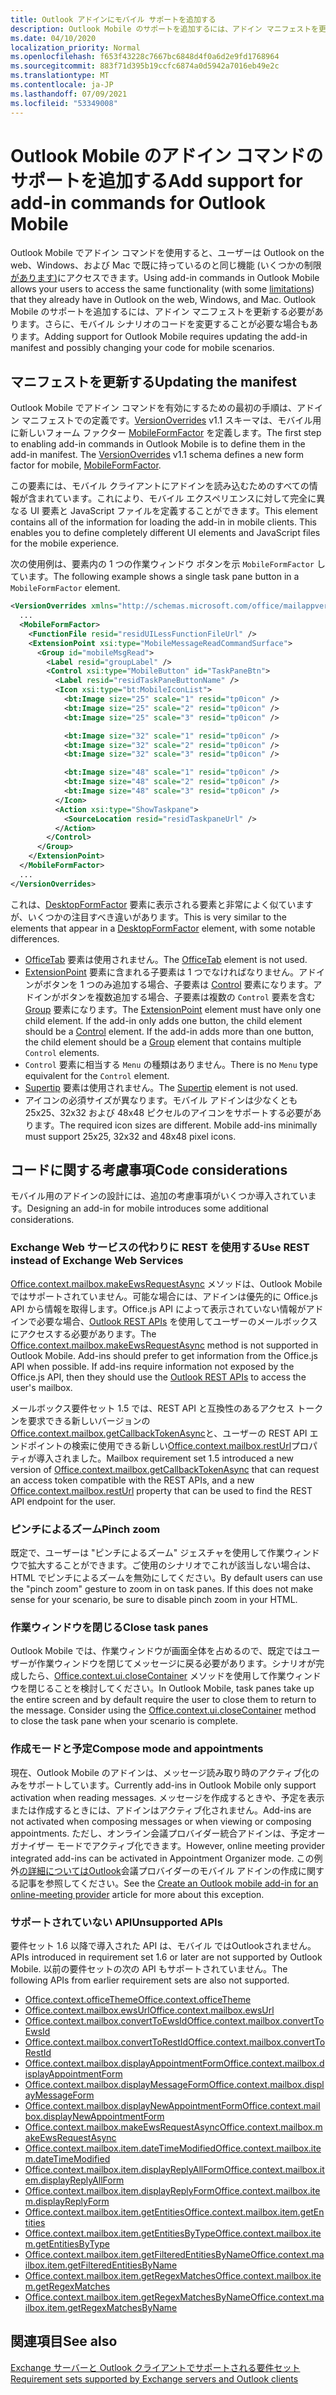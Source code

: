```yaml
---
title: Outlook アドインにモバイル サポートを追加する
description: Outlook Mobile のサポートを追加するには、アドイン マニフェストを更新する必要があります。さらに、モバイル シナリオのコードを変更することが必要な場合もあります。
ms.date: 04/10/2020
localization_priority: Normal
ms.openlocfilehash: f653f43228c7667bc6848d4f0a6d2e9fd1768964
ms.sourcegitcommit: 883f71d395b19ccfc6874a0d5942a7016eb49e2c
ms.translationtype: MT
ms.contentlocale: ja-JP
ms.lasthandoff: 07/09/2021
ms.locfileid: "53349008"
---
```

# <a name="add-support-for-add-in-commands-for-outlook-mobile"></a><span data-ttu-id="ca65c-103">Outlook Mobile のアドイン コマンドのサポートを追加する</span><span class="sxs-lookup"><span data-stu-id="ca65c-103">Add support for add-in commands for Outlook Mobile</span></span>

<span data-ttu-id="ca65c-104">Outlook Mobile でアドイン コマンドを使用すると、ユーザーは Outlook on the web、Windows、および Mac で既に持っているのと同じ機能 (いくつかの制限[があります)](#code-considerations)にアクセスできます。</span><span class="sxs-lookup"><span data-stu-id="ca65c-104">Using add-in commands in Outlook Mobile allows your users to access the same functionality (with some [limitations](#code-considerations)) that they already have in Outlook on the web, Windows, and Mac.</span></span> <span data-ttu-id="ca65c-105">Outlook Mobile のサポートを追加するには、アドイン マニフェストを更新する必要があります。さらに、モバイル シナリオのコードを変更することが必要な場合もあります。</span><span class="sxs-lookup"><span data-stu-id="ca65c-105">Adding support for Outlook Mobile requires updating the add-in manifest and possibly changing your code for mobile scenarios.</span></span>

## <a name="updating-the-manifest"></a><span data-ttu-id="ca65c-106">マニフェストを更新する</span><span class="sxs-lookup"><span data-stu-id="ca65c-106">Updating the manifest</span></span>

<span data-ttu-id="ca65c-p102">Outlook Mobile でアドイン コマンドを有効にするための最初の手順は、アドイン マニフェストでの定義です。[VersionOverrides](../reference/manifest/versionoverrides.md) v1.1 スキーマは、モバイル用に新しいフォーム ファクター [MobileFormFactor](../reference/manifest/mobileformfactor.md) を定義します。</span><span class="sxs-lookup"><span data-stu-id="ca65c-p102">The first step to enabling add-in commands in Outlook Mobile is to define them in the add-in manifest. The [VersionOverrides](../reference/manifest/versionoverrides.md) v1.1 schema defines a new form factor for mobile, [MobileFormFactor](../reference/manifest/mobileformfactor.md).</span></span>

<span data-ttu-id="ca65c-p103">この要素には、モバイル クライアントにアドインを読み込むためのすべての情報が含まれています。これにより、モバイル エクスペリエンスに対して完全に異なる UI 要素と JavaScript ファイルを定義することができます。</span><span class="sxs-lookup"><span data-stu-id="ca65c-p103">This element contains all of the information for loading the add-in in mobile clients. This enables you to define completely different UI elements and JavaScript files for the mobile experience.</span></span>

<span data-ttu-id="ca65c-111">次の使用例は、要素内の 1 つの作業ウィンドウ ボタンを示 `MobileFormFactor` しています。</span><span class="sxs-lookup"><span data-stu-id="ca65c-111">The following example shows a single task pane button in a `MobileFormFactor` element.</span></span>

```xml
<VersionOverrides xmlns="http://schemas.microsoft.com/office/mailappversionoverrides/1.1" xsi:type="VersionOverridesV1_1">
  ...
  <MobileFormFactor>
    <FunctionFile resid="residUILessFunctionFileUrl" />
    <ExtensionPoint xsi:type="MobileMessageReadCommandSurface">
      <Group id="mobileMsgRead">
        <Label resid="groupLabel" />
        <Control xsi:type="MobileButton" id="TaskPaneBtn">
          <Label resid="residTaskPaneButtonName" />
          <Icon xsi:type="bt:MobileIconList">
            <bt:Image size="25" scale="1" resid="tp0icon" />
            <bt:Image size="25" scale="2" resid="tp0icon" />
            <bt:Image size="25" scale="3" resid="tp0icon" />

            <bt:Image size="32" scale="1" resid="tp0icon" />
            <bt:Image size="32" scale="2" resid="tp0icon" />
            <bt:Image size="32" scale="3" resid="tp0icon" />

            <bt:Image size="48" scale="1" resid="tp0icon" />
            <bt:Image size="48" scale="2" resid="tp0icon" />
            <bt:Image size="48" scale="3" resid="tp0icon" />
          </Icon>
          <Action xsi:type="ShowTaskpane">
            <SourceLocation resid="residTaskpaneUrl" />
          </Action>
        </Control>
      </Group>
    </ExtensionPoint>
  </MobileFormFactor>
  ...
</VersionOverrides>
```

<span data-ttu-id="ca65c-112">これは、[DesktopFormFactor](../reference/manifest/desktopformfactor.md) 要素に表示される要素と非常によく似ていますが、いくつかの注目すべき違いがあります。</span><span class="sxs-lookup"><span data-stu-id="ca65c-112">This is very similar to the elements that appear in a [DesktopFormFactor](../reference/manifest/desktopformfactor.md) element, with some notable differences.</span></span>

- <span data-ttu-id="ca65c-113">[OfficeTab](../reference/manifest/officetab.md) 要素は使用されません。</span><span class="sxs-lookup"><span data-stu-id="ca65c-113">The [OfficeTab](../reference/manifest/officetab.md) element is not used.</span></span>
- <span data-ttu-id="ca65c-p104">[ExtensionPoint](../reference/manifest/extensionpoint.md) 要素に含まれる子要素は 1 つでなければなりません。アドインがボタンを 1 つのみ追加する場合、子要素は [Control](../reference/manifest/control.md) 要素になります。アドインがボタンを複数追加する場合、子要素は複数の `Control` 要素を含む [Group](../reference/manifest/group.md) 要素になります。</span><span class="sxs-lookup"><span data-stu-id="ca65c-p104">The [ExtensionPoint](../reference/manifest/extensionpoint.md) element must have only one child element. If the add-in only adds one button, the child element should be a [Control](../reference/manifest/control.md) element. If the add-in adds more than one button, the child element should be a [Group](../reference/manifest/group.md) element that contains multiple `Control` elements.</span></span>
- <span data-ttu-id="ca65c-117">`Control` 要素に相当する `Menu` の種類はありません。</span><span class="sxs-lookup"><span data-stu-id="ca65c-117">There is no `Menu` type equivalent for the `Control` element.</span></span>
- <span data-ttu-id="ca65c-118">[Supertip](../reference/manifest/supertip.md) 要素は使用されません。</span><span class="sxs-lookup"><span data-stu-id="ca65c-118">The [Supertip](../reference/manifest/supertip.md) element is not used.</span></span>
- <span data-ttu-id="ca65c-p105">アイコンの必須サイズが異なります。モバイル アドインは少なくとも 25x25、32x32 および 48x48 ピクセルのアイコンをサポートする必要があります。</span><span class="sxs-lookup"><span data-stu-id="ca65c-p105">The required icon sizes are different. Mobile add-ins minimally must support 25x25, 32x32 and 48x48 pixel icons.</span></span>

## <a name="code-considerations"></a><span data-ttu-id="ca65c-121">コードに関する考慮事項</span><span class="sxs-lookup"><span data-stu-id="ca65c-121">Code considerations</span></span>

<span data-ttu-id="ca65c-122">モバイル用のアドインの設計には、追加の考慮事項がいくつか導入されています。</span><span class="sxs-lookup"><span data-stu-id="ca65c-122">Designing an add-in for mobile introduces some additional considerations.</span></span>

### <a name="use-rest-instead-of-exchange-web-services"></a><span data-ttu-id="ca65c-123">Exchange Web サービスの代わりに REST を使用する</span><span class="sxs-lookup"><span data-stu-id="ca65c-123">Use REST instead of Exchange Web Services</span></span>

<span data-ttu-id="ca65c-p106">[Office.context.mailbox.makeEwsRequestAsync](../reference/objectmodel/preview-requirement-set/office.context.mailbox.md#methods) メソッドは、Outlook Mobile ではサポートされていません。可能な場合には、アドインは優先的に Office.js API から情報を取得します。Office.js API によって表示されていない情報がアドインで必要な場合、[Outlook REST APIs](/outlook/rest/) を使用してユーザーのメールボックスにアクセスする必要があります。</span><span class="sxs-lookup"><span data-stu-id="ca65c-p106">The [Office.context.mailbox.makeEwsRequestAsync](../reference/objectmodel/preview-requirement-set/office.context.mailbox.md#methods) method is not supported in Outlook Mobile. Add-ins should prefer to get information from the Office.js API when possible. If add-ins require information not exposed by the Office.js API, then they should use the [Outlook REST APIs](/outlook/rest/) to access the user's mailbox.</span></span>

<span data-ttu-id="ca65c-127">メールボックス要件セット 1.5 では、REST API と互換性のあるアクセス トークンを要求できる新しいバージョンの[Office.context.mailbox.getCallbackTokenAsync](../reference/objectmodel/preview-requirement-set/office.context.mailbox.md#methods)と、ユーザーの REST API エンドポイントの検索に使用できる新しい[Office.context.mailbox.restUrl](../reference/objectmodel/preview-requirement-set/office.context.mailbox.md#properties)プロパティが導入されました。</span><span class="sxs-lookup"><span data-stu-id="ca65c-127">Mailbox requirement set 1.5 introduced a new version of [Office.context.mailbox.getCallbackTokenAsync](../reference/objectmodel/preview-requirement-set/office.context.mailbox.md#methods) that can request an access token compatible with the REST APIs, and a new [Office.context.mailbox.restUrl](../reference/objectmodel/preview-requirement-set/office.context.mailbox.md#properties) property that can be used to find the REST API endpoint for the user.</span></span>

### <a name="pinch-zoom"></a><span data-ttu-id="ca65c-128">ピンチによるズーム</span><span class="sxs-lookup"><span data-stu-id="ca65c-128">Pinch zoom</span></span>

<span data-ttu-id="ca65c-p107">既定で、ユーザーは "ピンチによるズーム" ジェスチャを使用して作業ウィンドウで拡大することができます。ご使用のシナリオでこれが該当しない場合は、HTML でピンチによるズームを無効にしてください。</span><span class="sxs-lookup"><span data-stu-id="ca65c-p107">By default users can use the "pinch zoom" gesture to zoom in on task panes. If this does not make sense for your scenario, be sure to disable pinch zoom in your HTML.</span></span>

### <a name="close-task-panes"></a><span data-ttu-id="ca65c-131">作業ウィンドウを閉じる</span><span class="sxs-lookup"><span data-stu-id="ca65c-131">Close task panes</span></span>

<span data-ttu-id="ca65c-p108">Outlook Mobile では、作業ウィンドウが画面全体を占めるので、既定ではユーザーが作業ウィンドウを閉じてメッセージに戻る必要があります。シナリオが完成したら、[Office.context.ui.closeContainer](/javascript/api/office/office.ui#closecontainer--) メソッドを使用して作業ウィンドウを閉じることを検討してください。</span><span class="sxs-lookup"><span data-stu-id="ca65c-p108">In Outlook Mobile, task panes take up the entire screen and by default require the user to close them to return to the message. Consider using the [Office.context.ui.closeContainer](/javascript/api/office/office.ui#closecontainer--) method to close the task pane when your scenario is complete.</span></span>

### <a name="compose-mode-and-appointments"></a><span data-ttu-id="ca65c-134">作成モードと予定</span><span class="sxs-lookup"><span data-stu-id="ca65c-134">Compose mode and appointments</span></span>

<span data-ttu-id="ca65c-135">現在、Outlook Mobile のアドインは、メッセージ読み取り時のアクティブ化のみをサポートしています。</span><span class="sxs-lookup"><span data-stu-id="ca65c-135">Currently add-ins in Outlook Mobile only support activation when reading messages.</span></span> <span data-ttu-id="ca65c-136">メッセージを作成するときや、予定を表示または作成するときには、アドインはアクティブ化されません。</span><span class="sxs-lookup"><span data-stu-id="ca65c-136">Add-ins are not activated when composing messages or when viewing or composing appointments.</span></span> <span data-ttu-id="ca65c-137">ただし、オンライン会議プロバイダー統合アドインは、予定オーガナイザー モードでアクティブ化できます。</span><span class="sxs-lookup"><span data-stu-id="ca65c-137">However, online meeting provider integrated add-ins can be activated in Appointment Organizer mode.</span></span> <span data-ttu-id="ca65c-138">この例外[の詳細についてはOutlook](online-meeting.md)会議プロバイダーのモバイル アドインの作成に関する記事を参照してください。</span><span class="sxs-lookup"><span data-stu-id="ca65c-138">See the [Create an Outlook mobile add-in for an online-meeting provider](online-meeting.md) article for more about this exception.</span></span>

### <a name="unsupported-apis"></a><span data-ttu-id="ca65c-139">サポートされていない API</span><span class="sxs-lookup"><span data-stu-id="ca65c-139">Unsupported APIs</span></span>

<span data-ttu-id="ca65c-140">要件セット 1.6 以降で導入された API は、モバイル ではOutlookされません。</span><span class="sxs-lookup"><span data-stu-id="ca65c-140">APIs introduced in requirement set 1.6 or later are not supported by Outlook Mobile.</span></span> <span data-ttu-id="ca65c-141">以前の要件セットの次の API もサポートされていません。</span><span class="sxs-lookup"><span data-stu-id="ca65c-141">The following APIs from earlier requirement sets are also not supported.</span></span>

- [<span data-ttu-id="ca65c-142">Office.context.officeTheme</span><span class="sxs-lookup"><span data-stu-id="ca65c-142">Office.context.officeTheme</span></span>](../reference/objectmodel/preview-requirement-set/office.context.md#officetheme-officetheme)
- [<span data-ttu-id="ca65c-143">Office.context.mailbox.ewsUrl</span><span class="sxs-lookup"><span data-stu-id="ca65c-143">Office.context.mailbox.ewsUrl</span></span>](../reference/objectmodel/preview-requirement-set/office.context.mailbox.md#properties)
- [<span data-ttu-id="ca65c-144">Office.context.mailbox.convertToEwsId</span><span class="sxs-lookup"><span data-stu-id="ca65c-144">Office.context.mailbox.convertToEwsId</span></span>](../reference/objectmodel/preview-requirement-set/office.context.mailbox.md#methods)
- [<span data-ttu-id="ca65c-145">Office.context.mailbox.convertToRestId</span><span class="sxs-lookup"><span data-stu-id="ca65c-145">Office.context.mailbox.convertToRestId</span></span>](../reference/objectmodel/preview-requirement-set/office.context.mailbox.md#methods)
- [<span data-ttu-id="ca65c-146">Office.context.mailbox.displayAppointmentForm</span><span class="sxs-lookup"><span data-stu-id="ca65c-146">Office.context.mailbox.displayAppointmentForm</span></span>](../reference/objectmodel/preview-requirement-set/office.context.mailbox.md#methods)
- [<span data-ttu-id="ca65c-147">Office.context.mailbox.displayMessageForm</span><span class="sxs-lookup"><span data-stu-id="ca65c-147">Office.context.mailbox.displayMessageForm</span></span>](../reference/objectmodel/preview-requirement-set/office.context.mailbox.md#methods)
- [<span data-ttu-id="ca65c-148">Office.context.mailbox.displayNewAppointmentForm</span><span class="sxs-lookup"><span data-stu-id="ca65c-148">Office.context.mailbox.displayNewAppointmentForm</span></span>](../reference/objectmodel/preview-requirement-set/office.context.mailbox.md#methods)
- [<span data-ttu-id="ca65c-149">Office.context.mailbox.makeEwsRequestAsync</span><span class="sxs-lookup"><span data-stu-id="ca65c-149">Office.context.mailbox.makeEwsRequestAsync</span></span>](../reference/objectmodel/preview-requirement-set/office.context.mailbox.md#methods)
- [<span data-ttu-id="ca65c-150">Office.context.mailbox.item.dateTimeModified</span><span class="sxs-lookup"><span data-stu-id="ca65c-150">Office.context.mailbox.item.dateTimeModified</span></span>](../reference/objectmodel/preview-requirement-set/office.context.mailbox.item.md#properties)
- [<span data-ttu-id="ca65c-151">Office.context.mailbox.item.displayReplyAllForm</span><span class="sxs-lookup"><span data-stu-id="ca65c-151">Office.context.mailbox.item.displayReplyAllForm</span></span>](../reference/objectmodel/preview-requirement-set/office.context.mailbox.item.md#methods)
- [<span data-ttu-id="ca65c-152">Office.context.mailbox.item.displayReplyForm</span><span class="sxs-lookup"><span data-stu-id="ca65c-152">Office.context.mailbox.item.displayReplyForm</span></span>](../reference/objectmodel/preview-requirement-set/office.context.mailbox.item.md#methods)
- [<span data-ttu-id="ca65c-153">Office.context.mailbox.item.getEntities</span><span class="sxs-lookup"><span data-stu-id="ca65c-153">Office.context.mailbox.item.getEntities</span></span>](../reference/objectmodel/preview-requirement-set/office.context.mailbox.item.md#methods)
- [<span data-ttu-id="ca65c-154">Office.context.mailbox.item.getEntitiesByType</span><span class="sxs-lookup"><span data-stu-id="ca65c-154">Office.context.mailbox.item.getEntitiesByType</span></span>](../reference/objectmodel/preview-requirement-set/office.context.mailbox.item.md#methods)
- [<span data-ttu-id="ca65c-155">Office.context.mailbox.item.getFilteredEntitiesByName</span><span class="sxs-lookup"><span data-stu-id="ca65c-155">Office.context.mailbox.item.getFilteredEntitiesByName</span></span>](../reference/objectmodel/preview-requirement-set/office.context.mailbox.item.md#methods)
- [<span data-ttu-id="ca65c-156">Office.context.mailbox.item.getRegexMatches</span><span class="sxs-lookup"><span data-stu-id="ca65c-156">Office.context.mailbox.item.getRegexMatches</span></span>](../reference/objectmodel/preview-requirement-set/office.context.mailbox.item.md#methods)
- [<span data-ttu-id="ca65c-157">Office.context.mailbox.item.getRegexMatchesByName</span><span class="sxs-lookup"><span data-stu-id="ca65c-157">Office.context.mailbox.item.getRegexMatchesByName</span></span>](../reference/objectmodel/preview-requirement-set/office.context.mailbox.item.md#methods)

## <a name="see-also"></a><span data-ttu-id="ca65c-158">関連項目</span><span class="sxs-lookup"><span data-stu-id="ca65c-158">See also</span></span>

[<span data-ttu-id="ca65c-159">Exchange サーバーと Outlook クライアントでサポートされる要件セット</span><span class="sxs-lookup"><span data-stu-id="ca65c-159">Requirement sets supported by Exchange servers and Outlook clients</span></span>](../reference/requirement-sets/outlook-api-requirement-sets.md#requirement-sets-supported-by-exchange-servers-and-outlook-clients)